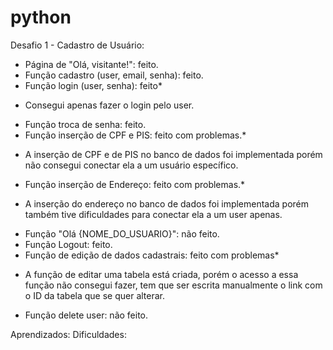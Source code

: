 # python
 
 Desafio 1 - Cadastro de Usuário:

- Página de "Olá, visitante!": feito.
- Função cadastro (user, email, senha): feito.
- Função login (user, senha): feito*
* Consegui apenas fazer o login pelo user.
- Função troca de senha: feito.
- Função inserção de CPF e PIS: feito com problemas.*
* A inserção de CPF e de PIS no banco de dados foi implementada porém não consegui conectar ela a um usuário específico.
- Função inserção de Endereço: feito com problemas.*
* A inserção do endereço no banco de dados foi implementada porém também tive dificuldades para conectar ela a um user apenas.
- Função "Olá {NOME_DO_USUARIO}": não feito.
- Função Logout: feito.
- Função de edição de dados cadastrais: feito com problemas*
* A função de editar uma tabela está criada, porém o acesso a essa função não consegui fazer, tem que ser escrita manualmente o link com o ID da tabela que se quer alterar.
- Função delete user: não feito.

Aprendizados:
Dificuldades:
